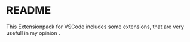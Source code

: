 # README

This Extensionpack for VSCode includes some extensions, that are very usefull in my opinion .
